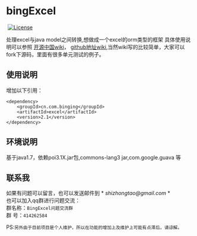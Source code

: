# bingExcel  

 [![License](https://img.shields.io/badge/license-Apache%202-4EB1BA.svg?style=flat-square)](https://www.apache.org/licenses/LICENSE-2.0.html)
 
处理excel与java model之间转换,想做成一个excel的orm类型的框架
具体使用说明可以参照   [开源中国wiki](https://git.oschina.net/bingyulei007/bingExcel/wikis/home)， [github地址wiki](https://github.com/bingyulei007/bingExcel/wiki),当然wiki写的比较简单，大家可以fork下源码，里面有很多单元测试的例子。
## 使用说明  
增加以下引用：  
```
<dependency>
    <groupId>cn.com.binging</groupId>
    <artifactId>excel</artifactId>
    <version>2.1</version>
</dependency>
```
## 环境说明
基于java1.7，依赖poi3.1X.jar包,commons-lang3 jar,com.google.guava 等

## 联系我
如果有问题可以留言，也可以发送邮件到 * _shizhongtao@gmail.com_ *    
也可以加入qq群进行问题交流：  
群名称：`BingExcel问题交流群`  
群   号：`414262584`  

PS:`另外由于目前项目是个人维护，所以在功能的增加上及维护上可能有点滞后，请谅解。`

